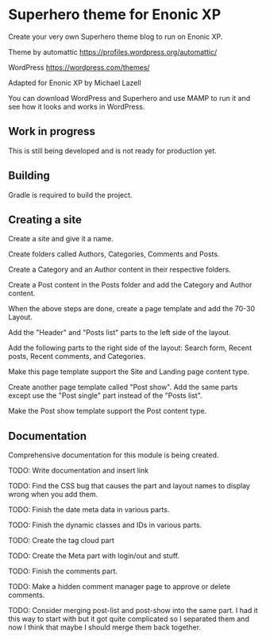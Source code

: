 # Superhero theme for Enonic XP

Create your very own Superhero theme blog to run on Enonic XP.

Theme by automattic https://profiles.wordpress.org/automattic/

WordPress https://wordpress.com/themes/

Adapted for Enonic XP by Michael Lazell

You can download WordPress and Superhero and use MAMP to run it and see how it looks and works in WordPress.

## Work in progress

This is still being developed and is not ready for production yet.

## Building

Gradle is required to build the project.

## Creating a site

Create a site and give it a name.

Create folders called Authors, Categories, Comments and Posts.

Create a Category and an Author content in their respective folders.

Create a Post content in the Posts folder and add the Category and Author content.

When the above steps are done, create a page template and add the 70-30 Layout.

Add the "Header" and "Posts list" parts to the left side of the layout.

Add the following parts to the right side of the layout: Search form, Recent posts, Recent comments, and Categories.

Make this page template support the Site and Landing page content type.

Create another page template called "Post show". Add the same parts except use the "Post single" part instead of the "Posts list".

Make the Post show template support the Post content type.

## Documentation

Comprehensive documentation for this module is being created.

TODO: Write documentation and insert link

TODO: Find the CSS bug that causes the part and layout names to display wrong when you add them.

TODO: Finish the date meta data in various parts.

TODO: Finish the dynamic classes and IDs in various parts.

TODO: Create the tag cloud part

TODO: Create the Meta part with login/out and stuff.

TODO: Finish the comments part.

TODO: Make a hidden comment manager page to approve or delete comments.

TODO: Consider merging post-list and post-show into the same part. I had it this way to start with but it got quite complicated so I
separated them and now I think that maybe I should merge them back together.

